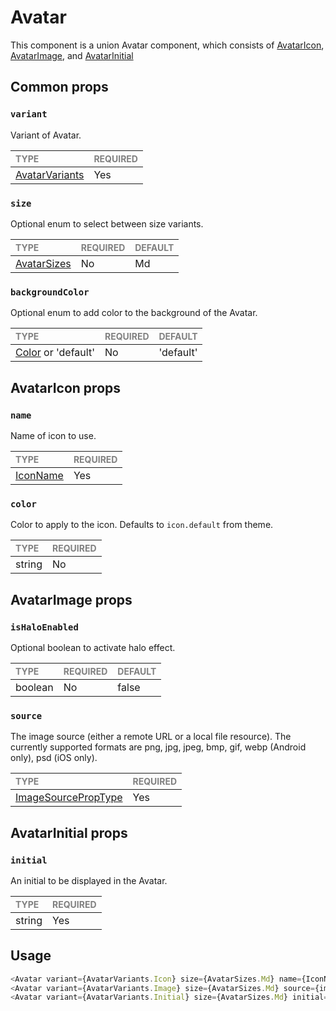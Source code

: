 # Avatar

This component is a union Avatar component, which consists of [AvatarIcon](./variants/AvatarIcon/AvatarIcon.tsx), [AvatarImage](./variants/AvatarImage/AvatarImage.tsx), and [AvatarInitial](./variants/AvatarInitial/AvatarInitial.tsx)

## Common props

### `variant`

Variant of Avatar.

| <span style="color:gray;font-size:14px">TYPE</span> | <span style="color:gray;font-size:14px">REQUIRED</span> |
| :-------------------------------------------------- | :------------------------------------------------------ |
| [AvatarVariants](./Avatar.types.ts)                                              | Yes                                                     |

### `size`

Optional enum to select between size variants.

| <span style="color:gray;font-size:14px">TYPE</span> | <span style="color:gray;font-size:14px">REQUIRED</span> | <span style="color:gray;font-size:14px">DEFAULT</span> |
| :-------------------------------------------------- | :------------------------------------------------------ | :----------------------------------------------------- |
| [AvatarSizes](../../Avatar.types.ts)          | No                                                     | Md                                                     |

### `backgroundColor`

Optional enum to add color to the background of the Avatar.

| <span style="color:gray;font-size:14px">TYPE</span> | <span style="color:gray;font-size:14px">REQUIRED</span> | <span style="color:gray;font-size:14px">DEFAULT</span> |
| :-------------------------------------------------- | :------------------------------------------------------ | :----------------------------------------------------- |
| [Color](../../../../../constants/typescript.constants.ts) or 'default'          | No                               |'default'                                                     |

## AvatarIcon props

### `name`

Name of icon to use.

| <span style="color:gray;font-size:14px">TYPE</span> | <span style="color:gray;font-size:14px">REQUIRED</span> |
| :-------------------------------------------------- | :------------------------------------------------------ |
| [IconName](../../../../Icon/Icon.types.ts)               | Yes                                                     |

### `color`

Color to apply to the icon. Defaults to `icon.default` from theme.

| <span style="color:gray;font-size:14px">TYPE</span> | <span style="color:gray;font-size:14px">REQUIRED</span> |
| :-------------------------------------------------- | :------------------------------------------------------ |
| string                                              | No                                                      |

## AvatarImage props

### `isHaloEnabled`

Optional boolean to activate halo effect.

| <span style="color:gray;font-size:14px">TYPE</span> | <span style="color:gray;font-size:14px">REQUIRED</span> | <span style="color:gray;font-size:14px">DEFAULT</span> |
| :-------------------------------------------------- | :------------------------------------------------------ | :----------------------------------------------------- |
| boolean          | No                                                     | false                                                     |

### `source`

The image source (either a remote URL or a local file resource). 
The currently supported formats are png, jpg, jpeg, bmp, gif, webp (Android only), psd (iOS only).

| <span style="color:gray;font-size:14px">TYPE</span> | <span style="color:gray;font-size:14px">REQUIRED</span> |
| :-------------------------------------------------- | :------------------------------------------------------ |
| [ImageSourcePropType](https://reactnative.dev/docs/images)                                              | Yes                                                      |

## AvatarInitial props

### `initial`

An initial to be displayed in the Avatar.

| <span style="color:gray;font-size:14px">TYPE</span> | <span style="color:gray;font-size:14px">REQUIRED</span> |
| :-------------------------------------------------- | :------------------------------------------------------ |
| string                                              | Yes                                                      |

## Usage

```javascript
<Avatar variant={AvatarVariants.Icon} size={AvatarSizes.Md} name={IconName.BankFilled} backgroundColor={'#000000'}/>;
<Avatar variant={AvatarVariants.Image} size={AvatarSizes.Md} source={imageSource} isHaloEnabled backgroundColor={'#000000'}/>;
<Avatar variant={AvatarVariants.Initial} size={AvatarSizes.Md} initial={'Morph'} backgroundColor={'#000000'}/>;
```

